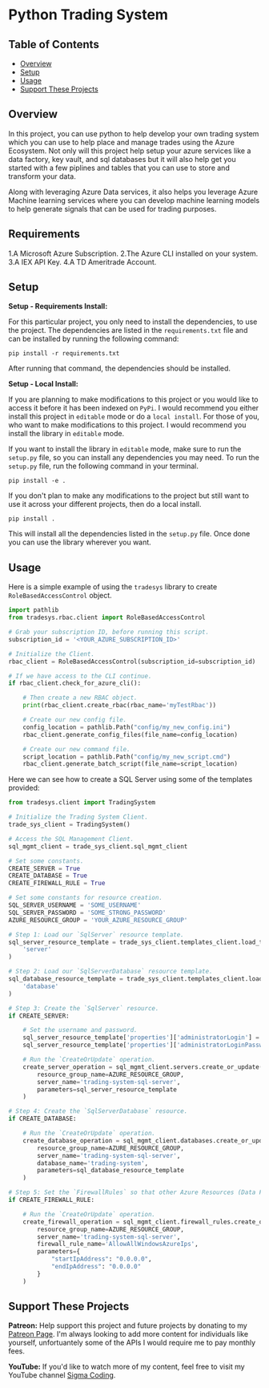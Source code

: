 # Python Trading System

## Table of Contents

- [Overview](#overview)
- [Setup](#setup)
- [Usage](#usage)
- [Support These Projects](#support-these-projects)

## Overview

In this project, you can use python to help develop your own trading system which you can use
to help place and manage trades using the Azure Ecosystem. Not only will this project help setup
your azure services like a data factory, key vault, and sql databases but it will also help get you
started with a few piplines and tables that you can use to store and transform your data.

Along with leveraging Azure Data services, it also helps you leverage Azure Machine learning services where
you can develop machine learning models to help generate signals that can be used for trading purposes.

## Requirements

1.A Microsoft Azure Subscription.
2.The Azure CLI installed on your system.
3.A IEX API Key.
4.A TD Ameritrade Account.

## Setup

**Setup - Requirements Install:**

For this particular project, you only need to install the dependencies, to use the project. The dependencies
are listed in the `requirements.txt` file and can be installed by running the following command:

```console
pip install -r requirements.txt
```

After running that command, the dependencies should be installed.

**Setup - Local Install:**

If you are planning to make modifications to this project or you would like to access it
before it has been indexed on `PyPi`. I would recommend you either install this project
in `editable` mode or do a `local install`. For those of you, who want to make modifications
to this project. I would recommend you install the library in `editable` mode.

If you want to install the library in `editable` mode, make sure to run the `setup.py`
file, so you can install any dependencies you may need. To run the `setup.py` file,
run the following command in your terminal.

```console
pip install -e .
```

If you don't plan to make any modifications to the project but still want to use it across
your different projects, then do a local install.

```console
pip install .
```

This will install all the dependencies listed in the `setup.py` file. Once done
you can use the library wherever you want.

## Usage

Here is a simple example of using the `tradesys` library to create `RoleBasedAccessControl` object.

```python
import pathlib
from tradesys.rbac.client import RoleBasedAccessControl

# Grab your subscription ID, before running this script.
subscription_id = '<YOUR_AZURE_SUBSCRIPTION_ID>'

# Initialize the Client.
rbac_client = RoleBasedAccessControl(subscription_id=subscription_id)

# If we have access to the CLI continue.
if rbac_client.check_for_azure_cli():

    # Then create a new RBAC object.
    print(rbac_client.create_rbac(rbac_name='myTestRbac'))

    # Create our new config file.
    config_location = pathlib.Path("config/my_new_config.ini")
    rbac_client.generate_config_files(file_name=config_location)

    # Create our new command file.
    script_location = pathlib.Path("config/my_new_script.cmd")
    rbac_client.generate_batch_script(file_name=script_location)

```

Here we can see how to create a SQL Server using some of the templates provided:

```python
from tradesys.client import TradingSystem

# Initialize the Trading System Client.
trade_sys_client = TradingSystem()

# Access the SQL Management Client.
sql_mgmt_client = trade_sys_client.sql_mgmt_client

# Set some constants.
CREATE_SERVER = True
CREATE_DATABASE = True
CREATE_FIREWALL_RULE = True

# Set some constants for resource creation.
SQL_SERVER_USERNAME = 'SOME_USERNAME'
SQL_SERVER_PASSWORD = 'SOME_STRONG_PASSWORD'
AZURE_RESOURCE_GROUP = 'YOUR_AZURE_RESOURCE_GROUP'

# Step 1: Load our `SqlServer` resource template.
sql_server_resource_template = trade_sys_client.templates_client.load_template(
    'server'
)

# Step 2: Load our `SqlServerDatabase` resource template.
sql_database_resource_template = trade_sys_client.templates_client.load_template(
    'database'
)

# Step 3: Create the `SqlServer` resource.
if CREATE_SERVER:

    # Set the username and password.
    sql_server_resource_template['properties']['administratorLogin'] = SQL_SERVER_USERNAME
    sql_server_resource_template['properties']['administratorLoginPassword'] = SQL_SERVER_PASSWORD

    # Run the `CreateOrUpdate` operation.
    create_server_operation = sql_mgmt_client.servers.create_or_update(
        resource_group_name=AZURE_RESOURCE_GROUP,
        server_name='trading-system-sql-server',
        parameters=sql_server_resource_template
    )

# Step 4: Create the `SqlServerDatabase` resource.
if CREATE_DATABASE:

    # Run the `CreateOrUpdate` operation.
    create_database_operation = sql_mgmt_client.databases.create_or_update(
        resource_group_name=AZURE_RESOURCE_GROUP,
        server_name='trading-system-sql-server',
        database_name='trading-system',
        parameters=sql_database_resource_template
    )

# Step 5: Set the `FirewallRules` so that other Azure Resources (Data Factory) can access this database.
if CREATE_FIREWALL_RULE:

    # Run the `CreateOrUpdate` operation.
    create_firewall_operation = sql_mgmt_client.firewall_rules.create_or_update(
        resource_group_name=AZURE_RESOURCE_GROUP,
        server_name='trading-system-sql-server',
        firewall_rule_name='AllowAllWindowsAzureIps',
        parameters={
            "startIpAddress": "0.0.0.0",
            "endIpAddress": "0.0.0.0"
        }
    )
```

## Support These Projects

**Patreon:**
Help support this project and future projects by donating to my [Patreon Page](https://www.patreon.com/sigmacoding). I'm
always looking to add more content for individuals like yourself, unfortuantely some of the APIs I would require me to
pay monthly fees.

**YouTube:**
If you'd like to watch more of my content, feel free to visit my YouTube channel [Sigma Coding](https://www.youtube.com/c/SigmaCoding).
